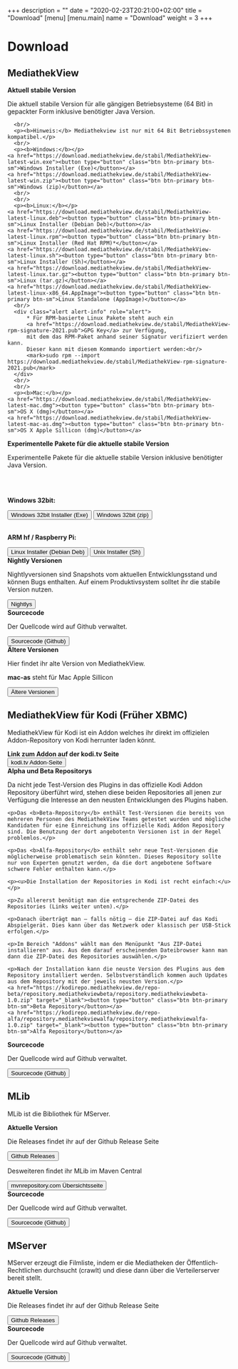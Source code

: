 +++
description = ""
date = "2020-02-23T20:21:00+02:00"
title = "Download"
[menu]
    [menu.main]
        name = "Download"
        weight = 3
+++

# Download

## MediathekView


<!-- <div class="panel panel-info">
  <div class="panel-heading"><b>Download Probleme der neuen Version 13.7.0 und Alternativen</b></div>
  <div class="panel-body">
    <p>
    Aufgrund des Auto-Updater sind unsere Server stark beansprucht. Wir haben die aktuelle Version <b>13.7.0</b> auch als Torrents veröffentlicht.<br/>
    Der Auto-Updater kann nicht mit Torrents umgehen, wer also Downloadprobleme hat sollte die aktuelle Version downloaden und manuell updaten.<br/>
    Die Torrents findet Ihr im Forum:<br/><b><a href="https://forum.mediathekview.de/topic/3877/download-probleme-der-neuen-version-13-7-0-und-alternativen" target="_blank">Download Probleme der neuen Version 13.7.0 und Alternativen</a></b>
    <br/><br/>
    Ihr könnt uns unterstützen in dem Ihr den Torrent Client nach dem Download noch offen haltet und die Dateien mit verteilt.
    </p>
  </div>
</div> -->

<div class="panel panel-default">
  <div class="panel-heading"><b>Aktuell stabile Version</b></div>
  <div class="panel-body">
    <p>Die aktuell stabile Version für alle gängigen Betriebsysteme (64 Bit) in gepackter Form inklusive benötigter Java Version.</p>

      <br/>
      <p><b>Hinweis:</b> Mediathekview ist nur mit 64 Bit Betriebssystemen kompatibel.</p>
      <br/>
      <p><b>Windows:</b></p>
    <a href="https://download.mediathekview.de/stabil/MediathekView-latest-win.exe"><button type="button" class="btn btn-primary btn-sm">Windows Installer (Exe)</button></a>
    <a href="https://download.mediathekview.de/stabil/MediathekView-latest-win.zip"><button type="button" class="btn btn-primary btn-sm">Windows (zip)</button></a>
      <br/>
      <br/>
      <p><b>Linux:</b></p>
    <a href="https://download.mediathekview.de/stabil/MediathekView-latest-linux.deb"><button type="button" class="btn btn-primary btn-sm">Linux Installer (Debian Deb)</button></a>
    <a href="https://download.mediathekview.de/stabil/MediathekView-latest-linux.rpm"><button type="button" class="btn btn-primary btn-sm">Linux Installer (Red Hat RPM)*</button></a>
    <a href="https://download.mediathekview.de/stabil/MediathekView-latest-linux.sh"><button type="button" class="btn btn-primary btn-sm">Linux Installer (Sh)</button></a>
    <a href="https://download.mediathekview.de/stabil/MediathekView-latest-linux.tar.gz"><button type="button" class="btn btn-primary btn-sm">Linux (tar.gz)</button></a>
    <a href="https://download.mediathekview.de/stabil/MediathekView-latest-linux-x86_64.AppImage"><button type="button" class="btn btn-primary btn-sm">Linux Standalone (AppImage)</button></a>
      <br/>
      <div class="alert alert-info" role="alert">
          * Für RPM-basierte Linux Pakete steht auch ein
          <a href="https://download.mediathekview.de/stabil/MediathekView-rpm-signature-2021.pub">GPG Key</a> zur Verfügung,
          mit dem das RPM-Paket anhand seiner Signatur verifiziert werden kann.
          Dieser kann mit diesem Kommando importiert werden:<br/>
          <mark>sudo rpm --import https://download.mediathekview.de/stabil/MediathekView-rpm-signature-2021.pub</mark>
      </div>
      <br/>
      <br/>
      <p><b>Mac:</b></p>
    <a href="https://download.mediathekview.de/stabil/MediathekView-latest-mac.dmg"><button type="button" class="btn btn-primary btn-sm">OS X (dmg)</button></a>
    <a href="https://download.mediathekview.de/stabil/MediathekView-latest-mac-as.dmg"><button type="button" class="btn btn-primary btn-sm">OS X Apple Sillicon (dmg)</button></a>
  </div>
</div>

<div class="panel panel-default">
  <div class="panel-heading"><b>Experimentelle Pakete für die aktuelle stabile Version</b></div>
  <div class="panel-body">
    <p>Experimentelle Pakete für die aktuelle stabile Version inklusive benötigter Java Version.</p>
      <br/>
      <br/>
      <p><b>Windows 32bit:</b></p>
    <a href="https://download.mediathekview.de/stabil/MediathekView-latest-win32.exe"><button type="button" class="btn btn-primary btn-sm">Windows 32bit Installer (Exe)</button></a>
    <a href="https://download.mediathekview.de/stabil/MediathekView-latest-win32.zip"><button type="button" class="btn btn-primary btn-sm">Windows 32bit (zip)</button></a>
      <br/>
      <br/>
      <p><b>ARM hf / Raspberry Pi:</b></p>
    <a href="https://download.mediathekview.de/stabil/MediathekView-latest-linux-armhf.deb"><button type="button" class="btn btn-primary btn-sm">Linux Installer (Debian Deb)</button></a>
    <a href="https://download.mediathekview.de/stabil/MediathekView-latest-linux-armhf.sh"><button type="button" class="btn btn-primary btn-sm">Unix Installer (Sh)</button></a>
  </div>
</div>

<div class="panel panel-default">
  <div class="panel-heading"><b>Nightly Versionen</b></div>
  <div class="panel-body">
    <p>Nightlyversionen sind Snapshots vom aktuellen Entwicklungsstand und können Bugs enthalten. Auf einem Produktivsystem solltet ihr die stabile Version nutzen.</p>
    <a href="https://download.mediathekview.de/unstabil/" target="_blank"><button type="button" class="btn btn-primary btn-sm">Nightlys</button></a>
  </div>
</div>

<div class="panel panel-default">
  <div class="panel-heading"><b>Sourcecode</b></div>
  <div class="panel-body">
    <p>Der Quellcode wird auf Github verwaltet.</p>
    <a href="https://github.com/mediathekview/MediathekView" target="_blank"><button type="button" class="btn btn-primary btn-sm">Sourcecode (Github)</button></a>
  </div>
</div>

<div class="panel panel-default">
  <div class="panel-heading"><b>Ältere Versionen</b></div>
  <div class="panel-body">
    <p>Hier findet ihr alte Version von MediathekView.</p>
    <p><b>mac-as</b> steht für Mac Apple Sillicon</p>
    <a href="https://download.mediathekview.de/stabil/" target="_blank"><button type="button" class="btn btn-primary btn-sm">Ältere Versionen</button></a>
  </div>
</div>

## MediathekView für Kodi (Früher XBMC)

MediathekView für Kodi ist ein Addon welches ihr direkt im offizielen Addon-Repository von Kodi herrunter laden könnt.



<div class="panel panel-default">
  <div class="panel-heading"><b>Link zum Addon auf der kodi.tv Seite</b></div>
  <div class="panel-body">
    <a href="https://kodi.tv/addon/plugins-video-add-ons/mediathekview" target="_blank"><button type="button" class="btn btn-primary btn-sm">kodi.tv Addon-Seite</button></a>
  </div>
</div>

<div class="panel panel-default">
  <div class="panel-heading"><b>Alpha und Beta Repositorys</b></div>
  <div class="panel-body">
    <p>Da nicht jede Test-Version des Plugins in das offizielle Kodi Addon Repository überführt wird, stehen diese beiden Repositories all jenen zur Verfügung die Interesse an den neusten Entwicklungen des Plugins haben.</p>

    <p>Das <b>Beta-Repository</b> enthält Test-Versionen die bereits von mehreren Personen des MediathekView Teams getestet wurden und mögliche Kandidaten für eine Einreichung ins offizielle Kodi Addon Repository sind. Die Benutzung der dort angebotentn Versionen ist in der Regel problemlos.</p>

    <p>Das <b>Alfa-Repository</b> enthält sehr neue Test-Versionen die möglicherweise problematisch sein könnten. Dieses Repository sollte nur von Experten genutzt werden, da die dort angebotene Software schwere Fehler enthalten kann.</p>

    <p><u>Die Installation der Repositories in Kodi ist recht einfach:</u></p>

    <p>Zu allererst benötigt man die entsprechende ZIP-Datei des Repositories (Links weiter unten).</p>

    <p>Danach überträgt man – falls nötig – die ZIP-Datei auf das Kodi Abspielgerät. Dies kann über das Netzwerk oder klassisch per USB-Stick erfolgen.</p>

    <p>Im Bereich "Addons" wählt man den Menüpunkt "Aus ZIP-Datei installieren" aus. Aus dem darauf erscheinenden Dateibrowser kann man dann die ZIP-Datei des Repositories auswählen.</p>

    <p>Nach der Installation kann die neuste Version des Plugins aus dem Repository installiert werden. Selbstverständlich kommen auch Updates aus dem Repository mit der jeweils neusten Version.</p>
    <a href="https://kodirepo.mediathekview.de/repo-beta/repository.mediathekviewbeta/repository.mediathekviewbeta-1.0.zip" target="_blank"><button type="button" class="btn btn-primary btn-sm">Beta Repository</button></a>
    <a href="https://kodirepo.mediathekview.de/repo-alfa/repository.mediathekviewalfa/repository.mediathekviewalfa-1.0.zip" target="_blank"><button type="button" class="btn btn-primary btn-sm">Alfa Repository</button></a>
  </div>
</div>

<div class="panel panel-default">
  <div class="panel-heading"><b>Sourcecode</b></div>
  <div class="panel-body">
    <p>Der Quellcode wird auf Github verwaltet.</p>
    <a href="https://github.com/mediathekview/plugin.video.mediathekview" target="_blank"><button type="button" class="btn btn-primary btn-sm">Sourcecode (Github)</button></a>
  </div>
</div>


## MLib

MLib ist die Bibliothek für MServer.

<div class="panel panel-default">
  <div class="panel-heading"><b>Aktuelle Version</b></div>
  <div class="panel-body">
    <p>Die Releases findet ihr auf der Github Release Seite</p>
    <a href="https://github.com/mediathekview/MLib/releases" target="_blank"><button type="button" class="btn btn-primary btn-sm">Github Releases</button></a>
    <br />
    <p>Desweiteren findet ihr MLib im Maven Central</p>
    <a href="https://mvnrepository.com/artifact/de.mediathekview/MLib" target="_blank"><button type="button" class="btn btn-primary btn-sm">mvnrepository.com Übersichtsseite</button></a>
  </div>
</div>

<div class="panel panel-default">
  <div class="panel-heading"><b>Sourcecode</b></div>
  <div class="panel-body">
    <p>Der Quellcode wird auf Github verwaltet.</p>
    <a href="https://github.com/mediathekview/MLib" target="_blank"><button type="button" class="btn btn-primary btn-sm">Sourcecode (Github)</button></a>
  </div>
</div>

## MServer

MServer erzeugt die Filmliste, indem er die Mediatheken der Öffentlich-Rechtlichen durchsucht (crawlt) und diese dann über die Verteilerserver bereit stellt.

<div class="panel panel-default">
  <div class="panel-heading"><b>Aktuelle Version</b></div>
  <div class="panel-body">
    <p>Die Releases findet ihr auf der Github Release Seite</p>
    <a href="https://github.com/mediathekview/MServer/releases" target="_blank"><button type="button" class="btn btn-primary btn-sm">Github Releases</button></a>
  </div>
</div>

<div class="panel panel-default">
  <div class="panel-heading"><b>Sourcecode</b></div>
  <div class="panel-body">
    <p>Der Quellcode wird auf Github verwaltet.</p>
    <a href="https://github.com/mediathekview/MServer" target="_blank"><button type="button" class="btn btn-primary btn-sm">Sourcecode (Github)</button></a>
  </div>
</div>
